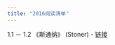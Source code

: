 ```yaml
---
title: "2016阅读清单"
---
```

1.1 － 1.2 《斯通纳》 (Stoner) - [链接](http://book.douban.com/subject/26425831/)
